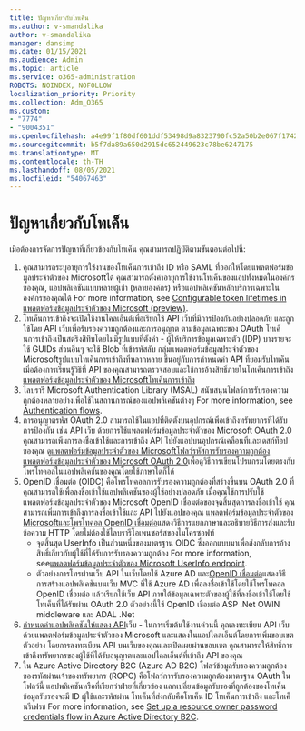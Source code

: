 ```yaml
---
title: ปัญหาเกี่ยวกับโทเค็น
ms.author: v-smandalika
author: v-smandalika
manager: dansimp
ms.date: 01/15/2021
ms.audience: Admin
ms.topic: article
ms.service: o365-administration
ROBOTS: NOINDEX, NOFOLLOW
localization_priority: Priority
ms.collection: Adm_O365
ms.custom:
- "7774"
- "9004351"
ms.openlocfilehash: a4e99f1f80df601ddf53498d9a8323790fc52a50b2e067f17429da0bf6a03c43
ms.sourcegitcommit: b5f7da89a650d2915dc652449623c78be6247175
ms.translationtype: MT
ms.contentlocale: th-TH
ms.lasthandoff: 08/05/2021
ms.locfileid: "54067463"
---
```

# <a name="issues-with-tokens"></a>ปัญหาเกี่ยวกับโทเค็น

เมื่อต้องการจัดการปัญหาที่เกี่ยวข้องกับโทเค็น คุณสามารถปฏิบัติตามขั้นตอนต่อไปนี้:

1. คุณสามารถระบุอายุการใช้งานของโทเค็นการเข้าถึง ID หรือ SAML ที่ออกให้โดยแพลตฟอร์มข้อมูลประจําตัวของ Microsoftได้ คุณสามารถตั้งค่าอายุการใช้งานโทเค็นของแอปทั้งหมดในองค์กรของคุณ, แอปพลิเคชันแบบหลายผู้เช่า (หลายองค์กร) หรือแอปพลิเคชันหลักบริการเฉพาะในองค์กรของคุณได้ For more information, see [Configurable token lifetimes in แพลตฟอร์มข้อมูลประจําตัวของ Microsoft (preview)](https://docs.microsoft.com/azure/active-directory/develop/active-directory-configurable-token-lifetimes).
2. โทเค็นการเข้าถึงจะเปิดใช้งานไคลเอ็นต์เพื่อเรียกใช้ API เว็บที่มีการป้องกันอย่างปลอดภัย และถูกใช้โดย API เว็บเพื่อรับรองความถูกต้องและการอนุญาต ตามข้อมูลเฉพาะของ OAuth โทเค็นการเข้าถึงเป็นสตริงสีทึบโดยไม่มีรูปแบบที่ตั้งค่า - ผู้ให้บริการข้อมูลเฉพาะตัว (IDP) บางรายจะใช้ GUIDs ส่วนอื่นๆ จะใช้ Blob ที่เข้ารหัสลับ กลุ่มแพลตฟอร์มข้อมูลประจําตัวของ Microsoftรูปแบบโทเค็นการเข้าถึงที่หลากหลาย ขึ้นอยู่กับการกําหนดค่า API ที่ยอมรับโทเค็น เมื่อต้องการเรียนรู้วิธีที่ API ของคุณสามารถตรวจสอบและใช้การอ้างสิทธิ์ภายในโทเค็นการเข้าถึง[แพลตฟอร์มข้อมูลประจําตัวของ Microsoftโทเค็นการเข้าถึง](https://docs.microsoft.com/azure/active-directory/develop/userinfo#calling-the-userinfo-endpoint)
3. ไลบรารี Microsoft Authentication Library (MSAL) สนับสนุนโฟลว์การรับรองความถูกต้องหลายอย่างเพื่อใช้ในสถานการณ์ของแอปพลิเคชันต่างๆ For more information, see [Authentication flows](https://docs.microsoft.com/azure/active-directory/develop/msal-authentication-flows#how-each-flow-emits-tokens-and-codes).
4. การอนุญาตรหัส OAuth 2.0 สามารถใช้ในแอปที่ติดตั้งบนอุปกรณ์เพื่อเข้าถึงทรัพยากรที่ได้รับการป้องกัน เช่น API เว็บ ด้วยการใช้แพลตฟอร์มข้อมูลประจําตัวของ Microsoft OAuth 2.0 คุณสามารถเพิ่มการลงชื่อเข้าใช้และการเข้าถึง API ไปยังแอปบนอุปกรณ์เคลื่อนที่และเดสก์ท็อปของคุณ ดู[แพลตฟอร์มข้อมูลประจําตัวของ Microsoftโฟลว์รหัสการรับรองความถูกต้อง แพลตฟอร์มข้อมูลประจําตัวของ Microsoft OAuth 2.0](https://docs.microsoft.com/azure/active-directory/develop/v2-oauth2-auth-code-flow#refresh-the-access-token)เพื่อดูวิธีการเขียนโปรแกรมโดยตรงกับโพรโทคอลในแอปพลิเคชันของคุณโดยใช้ภาษาใดก็ได้
5. OpenID เชื่อมต่อ (OIDC) คือโพรโทคอลการรับรองความถูกต้องที่สร้างขึ้นบน OAuth 2.0 ที่คุณสามารถใช้เพื่อลงชื่อเข้าใช้แอปพลิเคชันของผู้ใช้อย่างปลอดภัย เมื่อคุณใช้การปรับใช้ แพลตฟอร์มข้อมูลประจําตัวของ Microsoft OpenID เชื่อมต่อของจุดสิ้นสุดการลงชื่อเข้าใช้ คุณสามารถเพิ่มการเข้าถึงการลงชื่อเข้าใช้และ API ไปยังแอปของคุณ [แพลตฟอร์มข้อมูลประจําตัวของ Microsoftและโพรโทคอล OpenID เชื่อมต่อ](https://docs.microsoft.com/azure/active-directory/develop/v2-protocols-oidc#send-the-sign-in-request)แสดงวิธีการแยกภาษาและอธิบายวิธีการส่งและรับข้อความ HTTP โดยไม่ต้องใช้ไลบรารีโอเพนซอร์สของไมโครซอฟท์
    - จุดสิ้นสุด UserInfo เป็นส่วนหนึ่งของมาตรฐาน OIDC ซึ่งออกแบบมาเพื่อส่งกลับการอ้างสิทธิ์เกี่ยวกับผู้ใช้ที่ได้รับการรับรองความถูกต้อง For more information, see[แพลตฟอร์มข้อมูลประจําตัวของ Microsoft UserInfo endpoint](https://docs.microsoft.com/azure/active-directory/develop/userinfo#consider-use-an-id-token-instead).
    - ตัวอย่างการโทรผ่านเว็บ API ในเว็บโดยใช้ Azure AD และ[OpenID เชื่อมต่อ](https://docs.microsoft.com/samples/azure-samples/active-directory-dotnet-webapp-webapi-openidconnect/active-directory-dotnet-webapp-webapi-openidconnect/)แสดงวิธีการสร้างแอปพลิเคชันบนเว็บ MVC ที่ใช้ Azure AD เพื่อลงชื่อเข้าใช้โดยใช้โพรโทคอล OpenID เชื่อมต่อ แล้วเรียกใช้เว็บ API ภายใต้ข้อมูลเฉพาะตัวของผู้ใช้ที่ลงชื่อเข้าใช้โดยใช้โทเค็นที่ได้รับผ่าน OAuth 2.0 ตัวอย่างนี้ใช้ OpenID เชื่อมต่อ ASP .Net OWIN middleware และ ADAL .Net
6. [กําหนดค่าแอปพลิเคชันให้แสดง API](https://docs.microsoft.com/azure/active-directory/develop/quickstart-configure-app-expose-web-apis)เว็บ - ในการเริ่มต้นใช้งานด่วนนี้ คุณลงทะเบียน API เว็บด้วยแพลตฟอร์มข้อมูลประจําตัวของ Microsoft และแสดงในแอปไคลเอ็นต์โดยการเพิ่มขอบเขตตัวอย่าง โดยการลงทะเบียน API บนเว็บของคุณและเปิดเผยผ่านขอบเขต คุณสามารถให้สิทธิ์การเข้าถึงทรัพยากรของผู้ใช้ที่ได้รับอนุญาตและแอปไคลเอ็นต์ที่เข้าถึง API ของคุณ
7. ใน Azure Active Directory B2C (Azure AD B2C) โฟลว์ข้อมูลรับรองความถูกต้องของรหัสผ่านเจ้าของทรัพยากร (ROPC) คือโฟลว์การรับรองความถูกต้องมาตรฐาน OAuth ในโฟลว์นี้ แอปพลิเคชันหรือที่เรียกว่าฝ่ายที่เกี่ยวข้อง แลกเปลี่ยนข้อมูลรับรองที่ถูกต้องของโทเค็น ข้อมูลรับรองจะมี ID ผู้ใช้และรหัสผ่าน โทเค็นที่ส่งกลับคือโทเค็น ID โทเค็นการเข้าถึง และโทเค็นรีเฟรช For more information, see [Set up a resource owner password credentials flow in Azure Active Directory B2C](https://docs.microsoft.com/azure/active-directory-b2c/add-ropc-policy?tabs=app-reg-ga&pivots=b2c-user-flow). 

